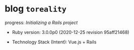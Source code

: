 # blog `toreality`

progress: *Initializing a Rails project*

* Ruby version: 3.0.0p0 (2020-12-25 revision 95aff21468)

* Technology Stack (Intent): Vue.js + Rails
